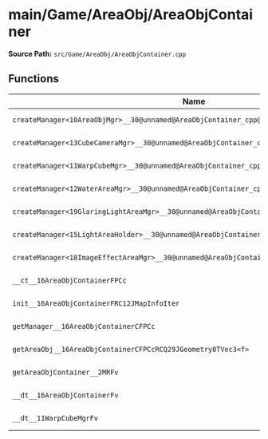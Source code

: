 # main/Game/AreaObj/AreaObjContainer

**Source Path:** `src/Game/AreaObj/AreaObjContainer.cpp`

## Functions

| Name | Address | Match % |
|------|---------|---------|
| `createManager<10AreaObjMgr>__30@unnamed@AreaObjContainer_cpp@FlPCc_P10AreaObjMgr` | `0x8001E9D4` | :white_check_mark: (100.0%) |
| `createManager<13CubeCameraMgr>__30@unnamed@AreaObjContainer_cpp@FlPCc_P10AreaObjMgr` | `0x8001EA24` | :white_check_mark: (100.0%) |
| `createManager<11WarpCubeMgr>__30@unnamed@AreaObjContainer_cpp@FlPCc_P10AreaObjMgr` | `0x8001EA74` | :white_check_mark: (100.0%) |
| `createManager<12WaterAreaMgr>__30@unnamed@AreaObjContainer_cpp@FlPCc_P10AreaObjMgr` | `0x8001EAE0` | :white_check_mark: (100.0%) |
| `createManager<19GlaringLightAreaMgr>__30@unnamed@AreaObjContainer_cpp@FlPCc_P10AreaObjMgr` | `0x8001EB30` | :white_check_mark: (100.0%) |
| `createManager<15LightAreaHolder>__30@unnamed@AreaObjContainer_cpp@FlPCc_P10AreaObjMgr` | `0x8001EB80` | :white_check_mark: (100.0%) |
| `createManager<18ImageEffectAreaMgr>__30@unnamed@AreaObjContainer_cpp@FlPCc_P10AreaObjMgr` | `0x8001EBD0` | :white_check_mark: (100.0%) |
| `__ct__16AreaObjContainerFPCc` | `0x8001EC20` | :white_check_mark: (100.0%) |
| `init__16AreaObjContainerFRC12JMapInfoIter` | `0x8001EC64` | :white_check_mark: (100.0%) |
| `getManager__16AreaObjContainerCFPCc` | `0x8001ED0C` | :x: (65.8%) |
| `getAreaObj__16AreaObjContainerCFPCcRCQ29JGeometry8TVec3<f>` | `0x8001EDA4` | :white_check_mark: (100.0%) |
| `getAreaObjContainer__2MRFv` | `0x8001EDD8` | :white_check_mark: (100.0%) |
| `__dt__16AreaObjContainerFv` | `0x8001EE00` | :white_check_mark: (100.0%) |
| `__dt__11WarpCubeMgrFv` | `0x8001EE58` | :white_check_mark: (100.0%) |